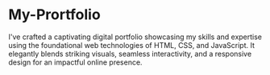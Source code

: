 # My-Prortfolio
 I've crafted a captivating digital portfolio showcasing my skills and expertise using the foundational web technologies of HTML, CSS, and JavaScript. It elegantly blends striking visuals, seamless interactivity, and a responsive design for an impactful online presence.
